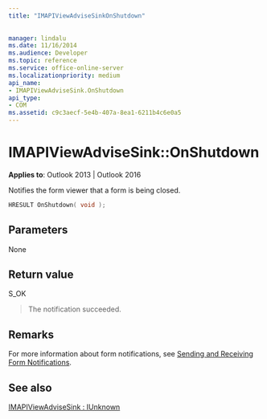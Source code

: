 ```yaml
---
title: "IMAPIViewAdviseSinkOnShutdown"
 
 
manager: lindalu
ms.date: 11/16/2014
ms.audience: Developer
ms.topic: reference
ms.service: office-online-server
ms.localizationpriority: medium
api_name:
- IMAPIViewAdviseSink.OnShutdown
api_type:
- COM
ms.assetid: c9c3aecf-5e4b-407a-8ea1-6211b4c6e0a5
---
```


# IMAPIViewAdviseSink::OnShutdown

  
  
**Applies to**: Outlook 2013 | Outlook 2016 
  
Notifies the form viewer that a form is being closed.
  
```cpp
HRESULT OnShutdown( void );
```

## Parameters

None
  
## Return value

S_OK 
  
> The notification succeeded.
    
## Remarks

For more information about form notifications, see [Sending and Receiving Form Notifications](sending-and-receiving-form-notifications.md).
  
## See also



[IMAPIViewAdviseSink : IUnknown](imapiviewadvisesinkiunknown.md)


